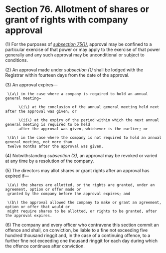 # Section 76. Allotment of shares or grant of rights with company approval

\(1\) For the purposes of [_subsection 75\(1\)_](section-75.-exercise-of-power-of-directors-to-allot-shares-or-grant-rights.md), approval may be confined to a particular exercise of that power or may apply to the exercise of that power generally and any such approval may be unconditional or subject to conditions.

\(2\) An approval made under _subsection \(1\)_ shall be lodged with the Registrar within fourteen days from the date of the approval.

\(3\) An approval expires—

     \(a\) in the case where a company is required to hold an annual general meeting—

          \(i\) at the conclusion of the annual general meeting held next after the approval was given; or

          \(ii\) at the expiry of the period within which the next annual general meeting is required to be held  
          after the approval was given, whichever is the earlier; or

     \(b\) in the case where the company is not required to hold an annual general meeting, not more than  
     twelve months after the approval was given.

\(4\) Notwithstanding _subsection \(3\)_, an approval may be revoked or varied at any time by a resolution of the company.

\(5\) The directors may allot shares or grant rights after an approval has expired if—

     \(a\) the shares are allotted, or the rights are granted, under an agreement, option or offer made or  
     granted by the company before the approval expires; and

     \(b\) the approval allowed the company to make or grant an agreement, option or offer that would or  
     might require shares to be allotted, or rights to be granted, after the approval expires.

\(6\) The company and every officer who contravene this section commit an offence and shall, on conviction, be liable to a fine not exceeding five hundred thousand ringgit and, in the case of a continuing offence, to a further fine not exceeding one thousand ringgit for each day during which the offence continues after conviction.

